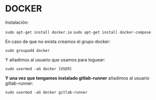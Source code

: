 # DOCKER

Instalación:

`sudo apt-get install docker.io`
`sudo apt-get install docker-compose`

En caso de que no exista creamos el grupo docker:

`sudo groupadd docker`

Y añadimos al usuario que usamos para loguear:

`sudo usermod -aG docker [USER]`

**Y una vez que tengamos instalado gitlab-runner** añadimos al usuario gitlab-runner:

`sudo usermod -aG docker gitlab-runner`
